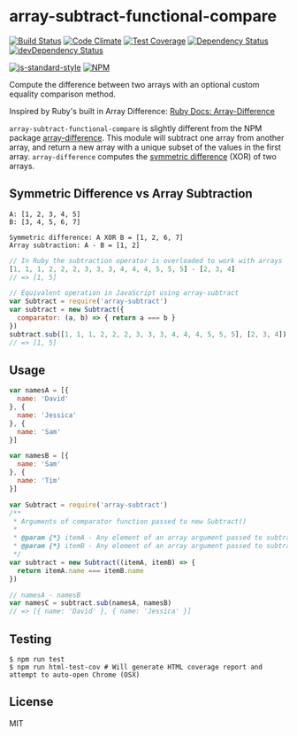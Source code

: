 array-subtract-functional-compare
=================================

[![Build Status](https://travis-ci.org/cflynn07/array-subtract-functional-compare.svg)](https://travis-ci.org/cflynn07/array-subtract-functional-compare)
[![Code Climate](https://codeclimate.com/github/cflynn07/array-subtract-functional-compare/badges/gpa.svg)](https://codeclimate.com/github/cflynn07/array-subtract-functional-compare)
[![Test Coverage](https://codeclimate.com/github/cflynn07/array-subtract-functional-compare/badges/coverage.svg)](https://codeclimate.com/github/cflynn07/array-subtract-functional-compare)
[![Dependency Status](https://david-dm.org/cflynn07/array-subtract-functional-compare.svg)](https://david-dm.org/cflynn07/array-subtract-functional-compare)
[![devDependency Status](https://david-dm.org/cflynn07/array-subtract-functional-compare/dev-status.svg)](https://david-dm.org/cflynn07/array-subtract-functional-compare#info=devDependencies)

[![js-standard-style](https://cdn.rawgit.com/feross/standard/master/badge.svg)](https://github.com/feross/standard)
[![NPM](https://nodei.co/npm/array-subtract.png?compact=true)](https://nodei.co/npm/array-subtract/)  

Compute the difference between two arrays with an optional custom equality comparison method.

Inspired by Ruby's built in Array Difference: [Ruby Docs: Array-Difference][0]

`array-subtract-functional-compare` is slightly different from the NPM package
[array-difference][1]. This module will subtract one array from another array, and return a new
array with a unique subset of the values in the first array. `array-difference` computes the
[symmetric difference][2] (XOR) of two arrays.

Symmetric Difference vs Array Subtraction
-----------------------------------------
```
A: [1, 2, 3, 4, 5]
B: [3, 4, 5, 6, 7]

Symmetric difference: A XOR B = [1, 2, 6, 7]
Array subtraction: A - B = [1, 2]
```

```js
// In Ruby the subtraction operator is overloaded to work with arrays
[1, 1, 1, 2, 2, 2, 3, 3, 3, 4, 4, 4, 5, 5, 5] - [2, 3, 4]
// => [1, 5]

// Equivalent operation in JavaScript using array-subtract
var Subtract = require('array-subtract')
var subtract = new Subtract({
  comparator: (a, b) => { return a === b }
})
subtract.sub([1, 1, 1, 2, 2, 2, 3, 3, 3, 4, 4, 4, 5, 5, 5], [2, 3, 4])
// => [1, 5]
```

Usage
-----
```js
var namesA = [{
  name: 'David'
}, {
  name: 'Jessica'
}, {
  name: 'Sam'
}]

var namesB = [{
  name: 'Sam'
}, {
  name: 'Tim'
}]

var Subtract = require('array-subtract')
/**
 * Arguments of comparator function passed to new Subtract()
 *
 * @param {*} itemA - Any element of an array argument passed to subtract.sub
 * @param {*} itemB - Any element of an array argument passed to subtract.sub
 */
var subtract = new Subtract((itemA, itemB) => {
  return itemA.name === itemB.name
})

// namesA - namesB
var namesC = subtract.sub(namesA, namesB)
// => [{ name: 'David' }, { name: 'Jessica' }]
```

Testing
-------
```
$ npm run test
$ npm run html-test-cov # Will generate HTML coverage report and attempt to auto-open Chrome (OSX)
```

License
-------
MIT

[0]: http://ruby-doc.org/core-2.3.0/Array.html#2D-method
[1]: https://www.npmjs.com/package/array-difference
[2]: https://en.wikipedia.org/wiki/Symmetric_difference
